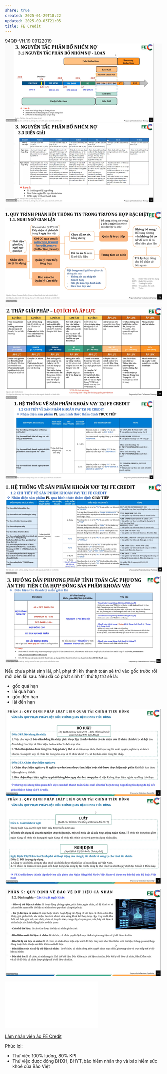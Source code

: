 ```yaml
---
share: true
created: 2025-01-29T18:22
updated: 2025-09-03T21:05
title: FE Credit
---
```

94QĐ-VH.19 09122019
![Screen Shot 2024-12-30 at 10.41.29.png](../../../../../../../../assets/attachments/Screen%20Shot%202024-12-30%20at%2010.41.29.png)
![Pasted image 20241230104401.png](../../../../../../../../assets/attachments/Pasted%20image%2020241230104401.png)

![Pasted image 20241230110102.png](../../../../../../../../assets/attachments/Pasted%20image%2020241230110102.png)
![Pasted image 20241230111407.png](../../../../../../../../assets/attachments/Pasted%20image%2020241230111407.png)
![Pasted image 20241230141224.png](../../../../../../../../assets/attachments/Pasted%20image%2020241230141224.png)
![Pasted image 20241230141802.png](../../../../../../../../assets/attachments/Pasted%20image%2020241230141802.png)
![Pasted image 20241230151038.png](../../../../../../../../assets/attachments/Pasted%20image%2020241230151038.png)

Nếu chưa phát sinh lãi, phí, phạt thì khi thanh toán sẽ trừ vào gốc trước rồi mới đến lãi sau. Nếu đã có phát sinh thì thứ tự trừ sẽ là:
- gốc quá hạn
- lãi quá hạn
- gốc đến hạn
- lãi đến hạn

![Pasted image 20241230161752.png](../../../../../../../../assets/attachments/Pasted%20image%2020241230161752.png)
![Pasted image 20241230161940.png](../../../../../../../../assets/attachments/Pasted%20image%2020241230161940.png)



![Pasted image 20241230172353.png](../../../../../../../../assets/attachments/Pasted%20image%2020241230172353.png)

![Day 2_Sáng _P2 _2.TIẾN TRÌNH LÀM VIỆC VỚI KHÁCH HÀNG + PTP - VS 27.11.2023.pdf](../../../../../../../../assets/attachments/Day%202_S%C3%A1ng%20_P2%20_2.TI%E1%BA%BEN%20TR%C3%8CNH%20L%C3%80M%20VI%E1%BB%86C%20V%E1%BB%9AI%20KH%C3%81CH%20H%C3%80NG%20+%20PTP%20-%20VS%2027.11.2023.pdf)

[Làm nhân viên ảo FE Credit](../../../../../../../%C3%9D%20t%C6%B0%E1%BB%9Fng%20ki%E1%BA%BFm%20ti%E1%BB%81n/%C3%9D%20t%C6%B0%E1%BB%9Fng/C%C3%B4ng%20vi%E1%BB%87c%20th%E1%BB%9Di%20v%E1%BB%A5,%20c%E1%BB%99ng%20t%C3%A1c%20vi%C3%AAn/Nh%C3%B3m%20ch%E1%BA%A1y%20ch%E1%BB%89%20ti%C3%AAu/L%C3%A0m%20nh%C3%A2n%20s%E1%BB%B1%20%E1%BA%A3o/FE%20Credit.md)

Phúc lợi:
- Thử việc 100% lương, 80% KPI
- Thử việc được đóng BHXH, BHYT, bảo hiểm nhân thọ và bảo hiểm sức khoẻ của Bảo Việt
